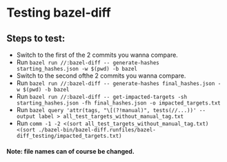 # Testing bazel-diff

## Steps to test:
- Switch to the first of the 2 commits you wanna compare.
- Run `bazel run //:bazel-diff -- generate-hashes starting_hashes.json -w $(pwd) -b bazel`
- Switch to the second ofthe 2 commits you wanna compare.
- Run `bazel run //:bazel-diff -- generate-hashes final_hashes.json -w $(pwd) -b bazel`
- Run `bazel run //:bazel-diff -- get-impacted-targets -sh starting_hashes.json -fh final_hashes.json -o impacted_targets.txt`
- Run `bazel query 'attr(tags, "\[(?!manual)", tests(//...))' --output label > all_test_targets_without_manual_tag.txt`
- Run `comm -1 -2 <(sort all_test_targets_without_manual_tag.txt) <(sort ./bazel-bin/bazel-diff.runfiles/bazel-diff_testing/impacted_targets.txt)`

#### Note: file names can of course be changed.